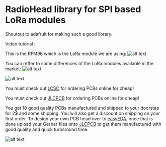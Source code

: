 # RadioHead library for SPI based LoRa modules

Shoutout to adafruit for making such a good library.

Video tutorial : 

This is the RFM96 which is the LoRa module we are using:
![alt text](https://github.com/akarsh98/RadioHead/blob/master/SCREENSHOTS/lorawan_hoperf_rfm95_top.jpg?raw=true)

You can reffer to some differences of the LoRa modules available in the market:
![alt text](https://github.com/akarsh98/RadioHead/blob/master/SCREENSHOTS/LCSC%20SHOW/4.JPG?raw=true)

![alt text](https://github.com/akarsh98/RadioHead/blob/master/SCREENSHOTS/rfm%20models.JPG?raw=true)

You must check out [LCSC](http://lcsc.com/?href=Arkash&source=referral) for ordering PCBs online for cheap!

You must check out [JLCPCB](https://jlcpcb.com/m) for ordering PCBs online for cheap!

You get 10 good quality PCBs manufactured and shipped to your doorstep for 2$ and some shipping. You will also get a discount on shipping on your first order. To design your own PCB head over to [easyEDA](https://easyeda.com/), once that is done upload your Gerber files onto [JLCPCB](https://jlcpcb.com/m) to get them manufactured with good quality and quick turnaround time.

![alt text](https://github.com/akarsh98/DFRobot-LoRa-Firebeetle-Code/blob/master/SCREENSHOTS/JLCFULL.jpg?raw=true)
